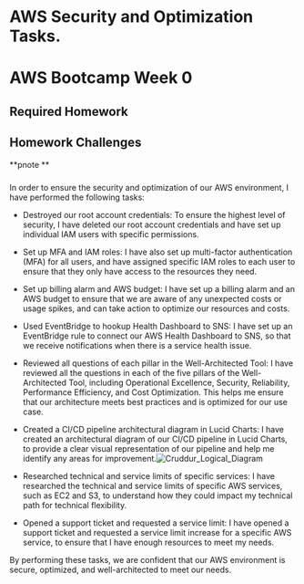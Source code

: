 # AWS Security and Optimization Tasks.
# AWS Bootcamp Week 0

## Required Homework 

## Homework Challenges

**pnote **

### 

In order to ensure the security and optimization of our AWS environment, I have performed the following tasks:

- Destroyed our root account credentials: To ensure the highest level of security, I have deleted our root account credentials and have set up individual IAM users with specific permissions.

- Set up MFA and IAM roles: I have also set up multi-factor authentication (MFA) for all users, and have assigned specific IAM roles to each user to ensure that they only have access to the resources they need.

- Set up billing alarm and AWS budget: I have set up a billing alarm and an AWS budget to ensure that we are aware of any unexpected costs or usage spikes, and can take action to optimize our resources and costs.

- Used EventBridge to hookup Health Dashboard to SNS: I have set up an EventBridge rule to connect our AWS Health Dashboard to SNS, so that we receive notifications when there is a service health issue.

- Reviewed all questions of each pillar in the Well-Architected Tool: I have reviewed all the questions in each of the five pillars of the Well-Architected Tool, including Operational Excellence, Security, Reliability, Performance Efficiency, and Cost Optimization. This helps me ensure that our architecture meets best practices and is optimized for our use case.

- Created a CI/CD pipeline architectural diagram in Lucid Charts: I have created an architectural diagram of our CI/CD pipeline in Lucid Charts, to provide a clear visual representation of our pipeline and help me identify any areas for improvement.![Cruddur_Logical_Diagram](https://user-images.githubusercontent.com/93763783/219882452-e866b098-2aa9-4133-a44d-fcfd79d4db4f.png)

- Researched technical and service limits of specific services: I have researched the technical and service limits of specific AWS services, such as EC2 and S3, to understand how they could impact my technical path for technical flexibility.


- Opened a support ticket and requested a service limit: I have opened a support ticket and requested a service limit increase for a specific AWS service, to ensure that I have enough resources to meet my needs.

By performing these tasks, we are confident that our AWS environment is secure, optimized, and well-architected to meet our needs.

